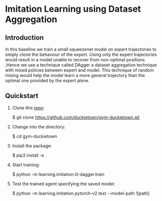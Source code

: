 # Imitation Learning using Dataset Aggregation

## Introduction
In this baseline we train a small squeezenet model on expert trajectories to simply clone the behaviour of the expert.
Using only the expert trajectories would result in a model unable to recover from non-optimal positions ,Hence we use a technique called DAgger a dataset aggregation technique with mixed policies between expert and model.
This technique of random mixing would help the model learn a more general trajectory than the optimal one provided by the expert alone.

## Quickstart
1) Clone this [repo](https://github.com/duckietown/gym-duckietown):

    $ git clone https://github.com/duckietown/gym-duckietown.git

2) Change into the directory:

    $ cd gym-duckietown

3) Install the package:

    $ pip3 install -e .

4) Start training:

    $ python -m learning.imitation.iil-dagger.train

5) Test the trained agent specifying the saved model:

    $ python -m learning.imitation.pytorch-v2.test --model-path ![path]

